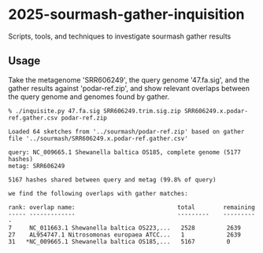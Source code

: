 # 2025-sourmash-gather-inquisition

Scripts, tools, and techniques to investigate sourmash gather results

## Usage

Take the metagenome 'SRR606249', the query genome '47.fa.sig', and the
gather results against 'podar-ref.zip', and show relevant overlaps
between the query genome and genomes found by gather.

```
% ./inquisite.py 47.fa.sig SRR606249.trim.sig.zip SRR606249.x.podar-ref.gather.csv podar-ref.zip

Loaded 64 sketches from '../sourmash/podar-ref.zip' based on gather file '../sourmash/SRR606249.x.podar-ref.gather.csv'

query: NC_009665.1 Shewanella baltica OS185, complete genome (5177 hashes)
metag: SRR606249

5167 hashes shared between query and metag (99.8% of query)

we find the following overlaps with gather matches:

rank: overlap name:                             total        remaining
----- -------------                             ---------    ----------
7     NC_011663.1 Shewanella baltica OS223,...   2528         2639        
27    AL954747.1 Nitrosomonas europaea ATCC...   1            2639        
31   *NC_009665.1 Shewanella baltica OS185,...   5167         0           
```
